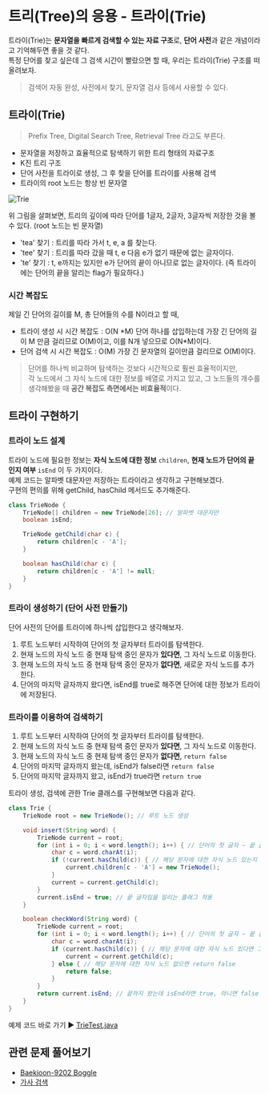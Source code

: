 # 트리(Tree)의 응용 - 트라이(Trie)

트라이(Trie)는 **문자열을 빠르게 검색할 수 있는 자료 구조**로, **단어 사전**과 같은 개념이라고 기억해두면 좋을 것 같다.  
특정 단어를 찾고 싶은데 그 검색 시간이 빨랐으면 할 때, 우리는 트라이(Trie) 구조를 떠올려보자.

> 검색어 자동 완성, 사전에서 찾기, 문자열 검사 등에서 사용할 수 있다.

## 트라이(Trie)

> Prefix Tree, Digital Search Tree, Retrieval Tree 라고도 부른다.

- 문자열을 저장하고 효율적으로 탐색하기 위한 트리 형태의 자료구조
- K진 트리 구조
- 단어 사전을 트라이로 생성, 그 후 찾을 단어를 트라이를 사용해 검색
- 트라이의 root 노드는 항상 빈 문자열

![Trie](https://user-images.githubusercontent.com/22045163/91132291-1c4f9480-e6e8-11ea-831b-e063f1a145e0.jpg)

위 그림을 살펴보면, 트리의 깊이에 따라 단어를 1글자, 2글자, 3글자씩 저장한 것을 볼 수 있다. (root 노드는 빈 문자열)

- 'tea' 찾기 : 트리를 따라 가서 t, e, a 를 찾는다.
- 'tee' 찾기 : 트리를 따라 갔을 때 t, e 다음 e가 없기 때문에 없는 글자이다.
- 'te' 찾기 : t, e까지는 있지만 e가 단어의 끝이 아니므로 없는 글자이다. (즉 트라이에는 단어의 끝을 알리는 flag가 필요하다.)

### 시간 복잡도

제일 긴 단어의 길이를 M, 총 단어들의 수를 N이라고 할 때, 

- 트라이 생성 시 시간 복잡도 : O(N \*M)
단어 하나를 삽입하는데 가장 긴 단어의 길이 M 만큼 걸리므로 O(M)이고, 이를 N개 넣으므로 O(N*M)이다.
- 단어 검색 시 시간 복잡도 : O(M)
가장 긴 문자열의 길이만큼 걸리므로 O(M)이다.

> 단어를 하나씩 비교하며 탐색하는 것보다 시간적으로 훨씬 효율적이지만,  
> 각 노드에서 그 자식 노드에 대한 정보를 배열로 가지고 있고, 그 노드들의 개수를 생각해봤을 때 **공간 복잡도 측면에서는 비효율적**이다.

## 트라이 구현하기

### 트라이 노드 설계

트라이 노드에 필요한 정보는 **자식 노드에 대한 정보** `children`, **현재 노드가 단어의 끝인지 여부** `isEnd` 이 두 가지이다.  
예제 코드는 알파벳 대문자만 저장하는 트라이라고 생각하고 구현해보겠다.  
구현의 편의를 위해 getChild, hasChild 메서드도 추가해준다.

```java
class TrieNode {
    TrieNode[] children = new TrieNode[26]; // 알파벳 대문자만
    boolean isEnd;

    TrieNode getChild(char c) {
        return children[c - 'A'];
    }

    boolean hasChild(char c) {
        return children[c - 'A'] != null;
    }
}
```

### 트라이 생성하기 (단어 사전 만들기)

단어 사전의 단어를 트라이에 하나씩 삽입한다고 생각해보자.

1. 루트 노드부터 시작하여 단어의 첫 글자부터 트라이를 탐색한다.
2. 현재 노드의 자식 노드 중 현재 탐색 중인 문자가 **있다면**, 그 자식 노드로 이동한다.
3. 현재 노드의 자식 노드 중 현재 탐색 중인 문자가 **없다면**, 새로운 자식 노드를 추가한다.
4. 단어의 마지막 글자까지 왔다면, isEnd를 true로 해주면 단어에 대한 정보가 트라이에 저장된다.

### 트라이를 이용하여 검색하기

1. 루트 노드부터 시작하여 단어의 첫 글자부터 트라이를 탐색한다.
2. 현재 노드의 자식 노드 중 현재 탐색 중인 문자가 **있다면**, 그 자식 노드로 이동한다.
3. 현재 노드의 자식 노드 중 현재 탐색 중인 문자가 **없다면**, `return false`
4. 단어의 마지막 글자까지 왔는데, isEnd가 false라면 `return false`
5. 단어의 마지막 글자까지 왔고, isEnd가 true라면 `return true`

트라이 생성, 검색에 관한 Trie 클래스를 구현해보면 다음과 같다.

```java
class Trie {
    TrieNode root = new TrieNode(); // 루트 노드 생성

    void insert(String word) {
        TrieNode current = root;
        for (int i = 0; i < word.length(); i++) { // 단어의 첫 글자 ~ 끝 글자까지 탐색
            char c = word.charAt(i);
            if (!current.hasChild(c)) { // 해당 문자에 대한 자식 노드 있는지 검색 후 그 자식 노드로 이동
                current.children[c - 'A'] = new TrieNode();
            }
            current = current.getChild(c);
        }
        current.isEnd = true; // 끝 글자임을 알리는 플래그 적용
    }

    boolean checkWord(String word) {
        TrieNode current = root;
        for (int i = 0; i < word.length(); i++) { // 단어의 첫 글자 ~ 끝 글자까지 탐색
            char c = word.charAt(i);
            if (current.hasChild(c)) { // 해당 문자에 대한 자식 노드 있다면 그 자식 노드로 이동
                current = current.getChild(c);
            } else { // 해당 문자에 대한 자식 노드 없으면 return false
                return false;
            }
        }
        return current.isEnd; // 끝까지 왔는데 isEnd라면 true, 아니면 false
    }
}
```

예제 코드 바로 가기 ▶️ [TrieTest.java](https://github.com/Seogeurim/Algorithm-practice/blob/master/src/Trie/TrieTest.java)

## 관련 문제 풀어보기

- [Baekjoon-9202 Boggle](https://github.com/Seogeurim/Algorithm-practice/tree/master/src/Trie/P9202)
- [가사 검색](https://github.com/Seogeurim/Algorithm-practice/blob/master/src/_2020_KAKAO_BLIND_RECRUITMENT/P4)